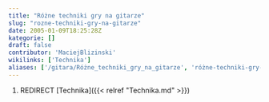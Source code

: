 ```yaml
---
title: "Różne techniki gry na gitarze"
slug: "rozne-techniki-gry-na-gitarze"
date: 2005-01-09T18:25:28Z
kategorie: []
draft: false
contributor: 'MaciejBlizinski'
wikilinks: ['Technika']
aliases: ['/gitara/Różne_techniki_gry_na_gitarze', 'różne-techniki-gry-na-gitarze']
---
```

1.  REDIRECT [Technika]({{< relref "Technika.md" >}})
